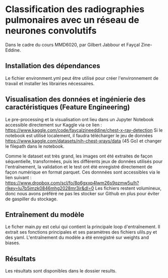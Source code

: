 # Classification des radiographies pulmonaires avec un réseau de neurones convolutifs
Dans le cadre du cours MMD6020, par Gilbert Jabbour et Fayçal Zine-Eddine.

## Installation des dépendances
Le fichier environment.yml peut être utilisé pour créer l'environnement de travail et installer les librairies nécessaires.

## Visualisation des données et ingénierie des caractéristiques (Feature Engineering)
Le pre-processing et la visualisation ont lieu dans un Jupyter Notebook accessible directement sur Kaggle via ce lien : https://www.kaggle.com/code/faycalzineeddine/chest-x-ray-detection
Si le notebook est utilisé localement, il faudra télécharger le jeu de données https://www.kaggle.com/datasets/nih-chest-xrays/data (45 Go) et changer le filepath dans le notebook.

Comme le dataset est très grand, les images ont été extraites de façon séquentielle, transformées, puis les différents jeux de données utilisés pour l'entraînement, la validation et le test ont été enregistré directement de façon numérique en format parquet. Ces donnnées sont accessibles via le lien suivant : https://www.dropbox.com/scl/fo/8p6gxxp4lwm26s9qzmw5u/h?rlkey=lu7b5imzk0846mhg2028mr3jr&dl=0
Les fichiers restent volumineux, donc nous avons préféré ne pas les stocker sur Github en plus pour éviter de gaspiller du stockage.

## Entraînement du modèle
Le ficher main.py est celui qui contient la principale loop d'entraînement. Il extrait ses fonctions principales et ses paramètres des fichiers ulils.py et des yaml.
L'entraînement du modèle a été enregistré sur weights and biases. 

## Résultats
Les résultats sont disponibles dans le dossier results.
